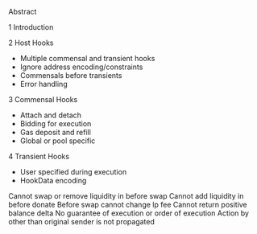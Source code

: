 Abstract

1 Introduction

2 Host Hooks

- Multiple commensal and transient hooks
- Ignore address encoding/constraints
- Commensals before transients
- Error handling

3 Commensal Hooks

- Attach and detach
- Bidding for execution
- Gas deposit and refill
- Global or pool specific

4 Transient Hooks

- User specified during execution
- HookData encoding

Cannot swap or remove liquidity in before swap
Cannot add liquidity in before donate
Before swap cannot change lp fee
Cannot return positive balance delta
No guarantee of execution or order of execution
Action by other than original sender is not propagated
